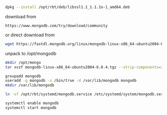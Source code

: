 ```bash
dpkg --install /opt/rbt/deb/libssl1.1_1.1.1o-1_amd64.deb
```

download from 

```
https://www.mongodb.com/try/download/community
```

or direct download from

```bash
wget https://fastdl.mongodb.org/linux/mongodb-linux-x86_64-ubuntu2004-6.0.4.tgz
```

unpack to /opt/mongodb

```bash
mkdir /opt/mongo
tar xvzf mongodb-linux-x86_64-ubuntu2004-6.0.4.tgz --strip-components=1 -C /opt/mongo/
```

```bash
groupadd mongodb
useradd -g mongodb -s /bin/true -d /var/lib/mongodb mongodb
mkdir /var/lib/mongodb
```

```bash
ln -sf /opt/rbt/systemd/mongodb.service /etc/systemd/system/mongodb.service
```

```bash
systemctl enable mongodb
systemctl start mongodb
```